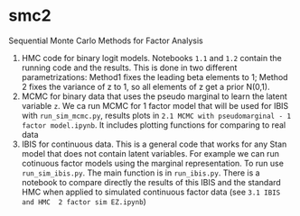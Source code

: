 # smc2
Sequential Monte Carlo Methods for Factor Analysis

1) HMC code for binary logit models. Notebooks `1.1` and `1.2` contain the running code and the results.  This is done in two different parametrizations: Method1 fixes the leading beta elements to 1; Method 2 fixes the variance of z to 1, so all elements of z get a prior N(0,1).
2) MCMC for binary data that uses the pseudo marginal to learn the latent variable `z`. We ca run MCMC for 1 factor model that will be used for IBIS with 
`run_sim_mcmc.py`, results plots in `2.1 MCMC with pseudomarginal - 1 factor model.ipynb`. It includes plotting functions for comparing to real data
3) IBIS for continuous data. This is a general code that works for any Stan model that does not contain latent variables. For example we can run cotinuous factor models using the marginal representation. To run use `run_sim_ibis.py`. The main function is in `run_ibis.py`. There is a notebook to compare directly the results of this IBIS and the standard HMC when applied to simulated continuous factor data (see `3.1 IBIS and HMC  2 factor sim EZ.ipynb`)
